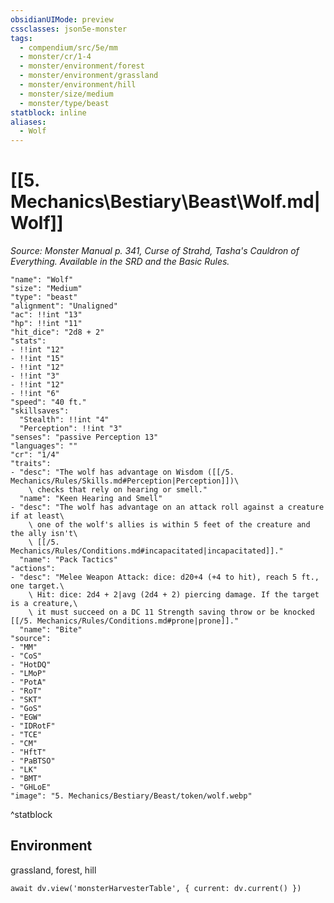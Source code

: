 ```yaml
---
obsidianUIMode: preview
cssclasses: json5e-monster
tags:
  - compendium/src/5e/mm
  - monster/cr/1-4
  - monster/environment/forest
  - monster/environment/grassland
  - monster/environment/hill
  - monster/size/medium
  - monster/type/beast
statblock: inline
aliases:
  - Wolf
---
```

# [[5. Mechanics\Bestiary\Beast\Wolf.md|Wolf]]
*Source: Monster Manual p. 341, Curse of Strahd, Tasha's Cauldron of Everything. Available in the SRD and the Basic Rules.*

```statblock
"name": "Wolf"
"size": "Medium"
"type": "beast"
"alignment": "Unaligned"
"ac": !!int "13"
"hp": !!int "11"
"hit_dice": "2d8 + 2"
"stats":
- !!int "12"
- !!int "15"
- !!int "12"
- !!int "3"
- !!int "12"
- !!int "6"
"speed": "40 ft."
"skillsaves":
  "Stealth": !!int "4"
  "Perception": !!int "3"
"senses": "passive Perception 13"
"languages": ""
"cr": "1/4"
"traits":
- "desc": "The wolf has advantage on Wisdom ([[/5. Mechanics/Rules/Skills.md#Perception|Perception]])\
    \ checks that rely on hearing or smell."
  "name": "Keen Hearing and Smell"
- "desc": "The wolf has advantage on an attack roll against a creature if at least\
    \ one of the wolf's allies is within 5 feet of the creature and the ally isn't\
    \ [[/5. Mechanics/Rules/Conditions.md#incapacitated|incapacitated]]."
  "name": "Pack Tactics"
"actions":
- "desc": "Melee Weapon Attack: dice: d20+4 (+4 to hit), reach 5 ft., one target.\
    \ Hit: dice: 2d4 + 2|avg (2d4 + 2) piercing damage. If the target is a creature,\
    \ it must succeed on a DC 11 Strength saving throw or be knocked [[/5. Mechanics/Rules/Conditions.md#prone|prone]]."
  "name": "Bite"
"source":
- "MM"
- "CoS"
- "HotDQ"
- "LMoP"
- "PotA"
- "RoT"
- "SKT"
- "GoS"
- "EGW"
- "IDRotF"
- "TCE"
- "CM"
- "HftT"
- "PaBTSO"
- "LK"
- "BMT"
- "GHLoE"
"image": "5. Mechanics/Bestiary/Beast/token/wolf.webp"
```
^statblock

## Environment

grassland, forest, hill

```dataviewjs
await dv.view('monsterHarvesterTable', { current: dv.current() })
```
